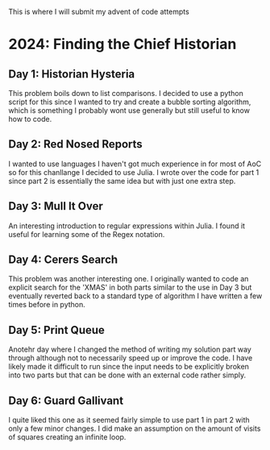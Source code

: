 This is where I will submit my advent of code attempts

# 2024: Finding the Chief Historian

## Day 1: Historian Hysteria

This problem boils down to list comparisons. I decided to use a python script for this since I wanted to try and create a bubble sorting algorithm, which is something I probably wont use generally but still useful to know how to code.

## Day 2: Red Nosed Reports

I wanted to use languages I haven't got much experience in for most of AoC so for this chanllange I decided to use Julia. I wrote over the code for part 1 since part 2 is essentially the same idea but with just one extra step.

## Day 3: Mull It Over

An interesting introduction to regular expressions within Julia. I found it useful for learning some of the Regex notation.

## Day 4: Cerers Search

This problem was another interesting one. I originally wanted to code an explicit search for the 'XMAS' in both parts similar to the use in Day 3 but eventually reverted back to a standard type of algorithm I have written a few times before in python.

## Day 5: Print Queue

Anotehr day where I changed the method of writing my solution part way through although not to necessarily speed up or improve the code. I have likely made it difficult to run since the input needs to be explicitly broken into two parts but that can be done with an external code rather simply. 

## Day 6: Guard Gallivant

I quite liked this one as it seemed fairly simple to use part 1 in part 2 with only a few minor changes. I did make an assumption on the amount of visits of squares creating an infinite loop.
